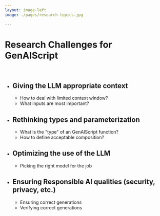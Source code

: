 ```yaml
---
layout: image-left
image: ./pages/research-topics.jpg

---
```

# Research Challenges for GenAIScript
&nbsp;
- Giving the LLM appropriate context
    -
    - How to deal with limited context window?
    - What inputs are most important?

- Rethinking types and parameterization
    -
    - What is the "type" of an GenAIScript function?
    - How to define acceptable composition?

- Optimizing the use of the LLM
    -
    - Picking the right model for the job

- Ensuring Responsible AI qualities (security, privacy, etc.)
    -
    - Ensuring correct generations
    - Verifying correct generations



